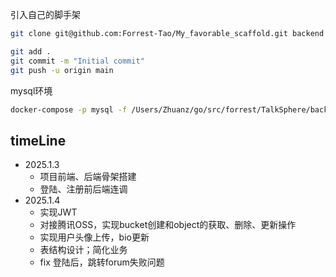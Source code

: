 
引入自己的脚手架
```bash
git clone git@github.com:Forrest-Tao/My_favorable_scaffold.git backend
```

```bash
git add .
git commit -m "Initial commit"
git push -u origin main
```

mysql环境
```bash
docker-compose -p mysql -f /Users/Zhuanz/go/src/forrest/TalkSphere/backend/deploy/mysql-docker-compose.yaml up -d
```



## timeLine

- 2025.1.3 
  - 项目前端、后端骨架搭建
  - 登陆、注册前后端连调
- 2025.1.4
  - 实现JWT
  - 对接腾讯OSS，实现bucket创建和object的获取、删除、更新操作
  - 实现用户头像上传，bio更新
  - 表结构设计；简化业务
  - fix 登陆后，跳转forum失败问题

